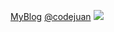 [MyBlog](http://decbug.com)
[@codejuan](https://github.com/CodeJuan)
![](http://tp1.sinaimg.cn/2673074772/180/22853480827/1)

